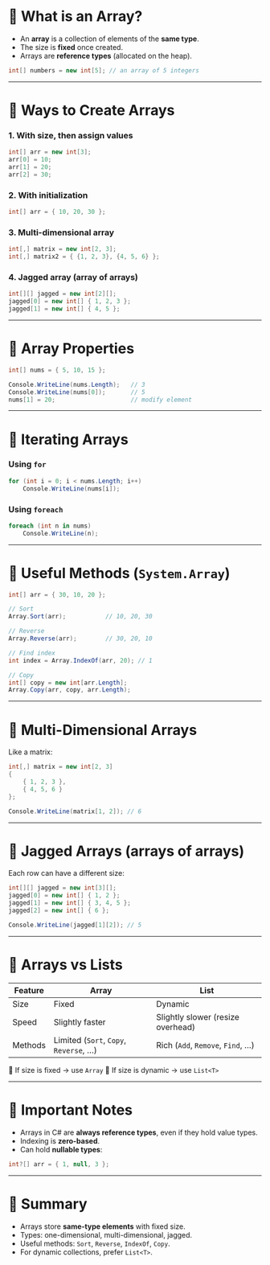 # 🔹 What is an Array?

* An **array** is a collection of elements of the **same type**.
* The size is **fixed** once created.
* Arrays are **reference types** (allocated on the heap).

```csharp
int[] numbers = new int[5]; // an array of 5 integers
```

---

# 🔹 Ways to Create Arrays

### 1. With size, then assign values

```csharp
int[] arr = new int[3];
arr[0] = 10;
arr[1] = 20;
arr[2] = 30;
```

### 2. With initialization

```csharp
int[] arr = { 10, 20, 30 };
```

### 3. Multi-dimensional array

```csharp
int[,] matrix = new int[2, 3];
int[,] matrix2 = { {1, 2, 3}, {4, 5, 6} };
```

### 4. Jagged array (array of arrays)

```csharp
int[][] jagged = new int[2][];
jagged[0] = new int[] { 1, 2, 3 };
jagged[1] = new int[] { 4, 5 };
```

---

# 🔹 Array Properties

```csharp
int[] nums = { 5, 10, 15 };

Console.WriteLine(nums.Length);   // 3
Console.WriteLine(nums[0]);       // 5
nums[1] = 20;                     // modify element
```

---

# 🔹 Iterating Arrays

### Using `for`

```csharp
for (int i = 0; i < nums.Length; i++)
    Console.WriteLine(nums[i]);
```

### Using `foreach`

```csharp
foreach (int n in nums)
    Console.WriteLine(n);
```

---

# 🔹 Useful Methods (`System.Array`)

```csharp
int[] arr = { 30, 10, 20 };

// Sort
Array.Sort(arr);           // 10, 20, 30

// Reverse
Array.Reverse(arr);        // 30, 20, 10

// Find index
int index = Array.IndexOf(arr, 20); // 1

// Copy
int[] copy = new int[arr.Length];
Array.Copy(arr, copy, arr.Length);
```

---

# 🔹 Multi-Dimensional Arrays

Like a matrix:

```csharp
int[,] matrix = new int[2, 3]
{
    { 1, 2, 3 },
    { 4, 5, 6 }
};

Console.WriteLine(matrix[1, 2]); // 6
```

---

# 🔹 Jagged Arrays (arrays of arrays)

Each row can have a different size:

```csharp
int[][] jagged = new int[3][];
jagged[0] = new int[] { 1, 2 };
jagged[1] = new int[] { 3, 4, 5 };
jagged[2] = new int[] { 6 };

Console.WriteLine(jagged[1][2]); // 5
```

---

# 🔹 Arrays vs Lists

| Feature | Array                                  | List<T>                           |
| ------- | -------------------------------------- | --------------------------------- |
| Size    | Fixed                                  | Dynamic                           |
| Speed   | Slightly faster                        | Slightly slower (resize overhead) |
| Methods | Limited (`Sort`, `Copy`, `Reverse`, …) | Rich (`Add`, `Remove`, `Find`, …) |

📌 If size is fixed → use `Array`
📌 If size is dynamic → use `List<T>`

---

# 🔹 Important Notes

* Arrays in C# are **always reference types**, even if they hold value types.
* Indexing is **zero-based**.
* Can hold **nullable types**:

```csharp
int?[] arr = { 1, null, 3 };
```

---

# 📝 Summary

* Arrays store **same-type elements** with fixed size.
* Types: one-dimensional, multi-dimensional, jagged.
* Useful methods: `Sort`, `Reverse`, `IndexOf`, `Copy`.
* For dynamic collections, prefer `List<T>`.

